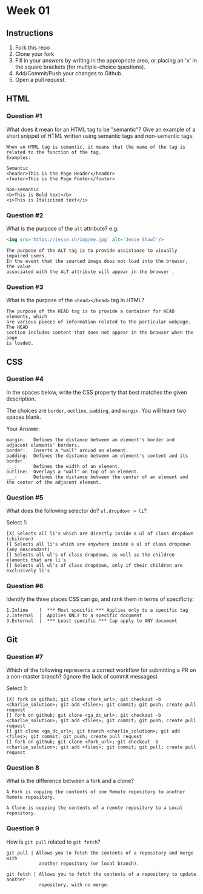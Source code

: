 # Week 01

## Instructions

1. Fork this repo
2. Clone your fork
3. Fill in your answers by writing in the appropriate area, or placing an 'x' in
the square brackets (for multiple-choice questions).
4. Add/Commit/Push your changes to Github.
5. Open a pull request.

## HTML

### Question #1

What does it mean for an HTML tag to be "semantic"? Give an example of a short snippet of HTML written using semantic tags and non-semantic tags.

```text
When an HTML tag is semantic, it means that the name of the tag is related to the function of the tag.
Examples:

Semantic
<header>This is the Page Header</header>
<footer>This is the Page Footer</footer>

Non-semantic
<b>This is Bold text</b>
<i>This is Italicized text</i>

```

### Question #2

What is the purpose of the `alt` attribute? e.g:

```html
<img src='https://jesse.sh/img/me.jpg' alt='Jesse Shawl'/>
```

```text
The purpose of the ALT tag is to provide assistance to visually impaired users.
In the event that the sourced image does not load into the browser, the value
associated with the ALT attribute will appear in the browser .
```

### Question #3

What is the purpose of the `<head></head>` tag in HTML?

```text
The purpose of the HEAD tag is to provide a container for HEAD elements, which
are various pieces of information related to the particular webpage. The HEAD
section includes content that does not appear in the browser when the page
is loaded.
```

## CSS

### Question #4

In the spaces below, write the CSS property that best matches the given description.

The choices are `border`, `outline`, `padding`, and `margin`. You will leave two spaces blank.

Your Answer:

```text
margin:   Defines the distance between an element's border and adjacent elements' borders.
border:   Inserts a "wall" around an element.
padding:  Defines the distance between an element's content and its border.
___:      Defines the width of an element.
outline:  Overlays a "wall" on top of an element.
___:      Defines the distance between the center of an element and the center of the adjacent element.
```

### Question #5

What does the following selector do?  `ul.dropdown > li`?

Select 1:
```
[X] Selects all li's which are directly inside a ul of class dropdown (children)
[] Selects all li's which are anywhere inside a ul of class dropdown (any descendant)
[] Selects all ul's of class dropdown, as well as the children elements that are li's
[] Selects all ul's of class dropdown, only if their children are exclusively li's
```

### Question #6

Identify the three places CSS can go, and rank them in terms of specificity:

```text
1.Inline    |  *** Most specific *** Applies only to a specific tag
2.Internal  |  Applies ONLY to a specific document
3.External  |  *** Least specific *** Cap apply to ANY document
```

## Git

### Question #7

Which of the following represents a correct workflow for submitting a PR on a non-master branch?
(ignore the lack of commit messages)

Select 1:
```
[X] fork on github; git clone <fork_url>; git checkout -b <charlie_solution>; git add <files>; git commit; git push; create pull request
[] fork on github; git clone <ga_dc_url>; git checkout -b <charlie_solution>; git add <files>; git commit; git push; create pull request
[] git clone <ga_dc_url>; git branch <charlie_solution>; git add <files>; git commit; git push; create pull request
[] fork on github; git clone <fork_url>; git checkout -b <charlie_solution>; git add <files>; git commit; git pull; create pull request
```

### Question 8

What is the difference between a fork and a clone?

```text
A Fork is copying the contents of one Remote repository to another Remote repository.

A Clone is copying the contents of a remote repository to a Local repository.
```

### Question 9

How is `git pull` related to `git fetch`?

```text
git pull | Allows you to fetch the contents of a repository and merge with
            another repository (or local branch).

git fetch | Allows you to fetch the contents of a repository to update another
            repository, with no merge.
```
